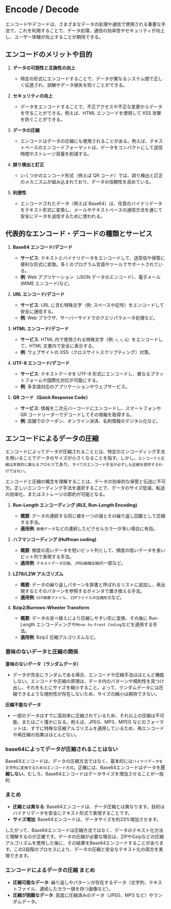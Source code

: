 # Encode / Decode

エンコードやデコードは、さまざまなデータの処理や通信で使用される重要な手法で、これを利用することで、データ処理、通信の効率性やセキュリティが向上し、ユーザー体験が向上することが期待できる。

## エンコードのメリットや目的

1. **データの可読性と互換性の向上**

   - 特定の形式にエンコードすることで、データが異なるシステム間で正しく伝達され、誤解やデータ損失を防ぐことができる。

2. **セキュリティの向上**

   - データをエンコードすることで、不正アクセスや不正な変更からデータを守ることができる。例えば、HTML エンコードを使用して XSS 攻撃を防ぐことができる。

3. **データの圧縮**

   - エンコードはデータの圧縮にも使用されることがある。例えば、テキストベースのエンコードフォーマットは、データをコンパクトにして送信時間やストレージ容量を削減する。

4. **誤り検出と訂正**

   - いくつかのエンコード形式（例えば QR コード）では、誤り検出と訂正のメカニズムが組み込まれており、データの信頼性を高めている。

5. **利便性**
   - エンコードされたデータ（例えば Base64）は、任意のバイナリデータをテキスト形式に変換し、メールやテキストベースの通信方法を通じて安全にデータを送信するために使われる。

## 代表的なエンコード・デコードの種類とサービス

1. **Base64 エンコード/デコード**

   - **サービス**: テキストとバイナリデータをエンコードして、送受信や保管に便利な形式に変換。多くのプログラム言語やツールでサポートされている。
   - **例**: Web アプリケーション（JSON データのエンコード）、電子メール(MIME エンコード)など。

2. **URL エンコード/デコード**

   - **サービス**: URL に含む特殊文字（例: スペースや記号）をエンコードして安全に通信する。
   - **例**: Web ブラウザ、サーバーサイドでのクエリパラメータ処理など。

3. **HTML エンコード/デコード**

   - **サービス**: HTML 内で使用される特殊文字（例: `<`, `>`, `&`）をエンコードして、HTML 文書内で安全に表示する。
   - **例**: ウェブサイトの XSS（クロスサイトスクリプティング）対策。

4. **UTF-8 エンコード/デコード**

   - **サービス**: テキストデータを UTF-8 形式にエンコードし、異なるプラットフォームや国際化対応が可能にする。
   - **例**: 多言語対応のアプリケーションやウェブサービス。

5. **QR コード（Quick Response Code）**
   - **サービス**: 情報を二次元バーコードにエンコードし、スマートフォンや QR コードリーダーでデコードしてその情報を取得する。
   - **例**: 店舗でのクーポン、オンライン決済、名刺情報のデジタル化など。

## エンコードによるデータの圧縮

エンコードによってデータが圧縮されることとは、特定のエンコーディング手法を用いることでデータのサイズが小さくなることを指す。しかし、`エンコードと圧縮は本質的に異なるプロセス`であり、`すべてのエンコード手法が必ずしも圧縮を提供するわけではない`。

エンコードと圧縮の概念を理解することは、データの効率的な保管と伝送に不可欠。正しいエンコーディング手法を選択することで、データのサイズ低減、転送の効率化、またはストレージの節約が可能となる。

1. **Run-Length エンコーディング (RLE, Run-Length Encoding)**

   - **概要**: データの連続する同じ値を一つの値とその繰り返し回数として圧縮する手法。
   - **適用例**: `画像データ`などの連続したピクセルカラーが多い場合に有効。

2. **ハフマンコーディング (Huffman coding)**

   - **概要**: 頻度の高いデータを短いビット列として、頻度の低いデータを長いビット列で表現する手法。
   - **適用例**: `テキストデータ圧縮`、`JPEG画像圧縮`の一部など。

3. **LZ78/LZW アルゴリズム**

   - **概要**: データの繰り返しパターンを辞書と呼ばれるリストに追加し、再出現するとそのパターンを参照するポインタで置き換える手法。
   - **適用例**: `GIF画像ファイル`、`ZIPファイルの圧縮形式`など。

4. **Bzip2/Burrows-Wheeler Transform**
   - **概要**: データの並べ替えにより圧縮しやすい形に変換、その後に Run-Length エンコーディングや`Move-to-Front Coding`などを適用する手法。
   - **適用例**: Bzip2 圧縮アルゴリズムなど。

### 意味のないデータと圧縮の関係

**意味のないデータ（ランダムデータ）**

- データが完全にランダムである場合、エンコードや圧縮手法はほとんど機能しない。エンコードや圧縮の原理は、データ内のパターンや規則性を見つけ出し、それをもとにサイズを縮小すること。よって、ランダムデータには圧縮できるような規則性が存在しないため、サイズの縮小は期待できない。

**圧縮不能なデータ**

- 一部のデータはすでに高効率に圧縮されているため、それ以上の圧縮は不可能、またはごく僅かになる。例えば、JPEG、MP3、MPEG などのフォーマットは、すでに特殊な圧縮アルゴリズムを適用しているため、再エンコードや再圧縮の効果はほとんどない。

### base64によってデータが圧縮されることはない

Base64エンコードは、データの圧縮方法ではなく、基本的には`バイナリデータを文字列に変換するためのエンコード方式`。正確には、Base64エンコードはデータを**圧縮しない**。むしろ、Base64エンコードはデータサイズを増加させることが一般的

### まとめ

- **圧縮とは異なる**: Base64エンコードは、データ圧縮とは異なります。目的はバイナリデータを安全にテキスト形式で表現することです。
- **サイズ増加**: Base64エンコードは、データサイズを約33%増加させます。

したがって、Base64エンコードは圧縮方法ではなく、データのテキスト化方法と理解するのが正確です。データの圧縮が必要な場合は、ZIPやGzipなどの圧縮アルゴリズムを使用した後に、その結果をBase64エンコードすることがあります。この2段階のプロセスにより、データの圧縮と安全なテキスト化の両方を実現できます。

### エンコードによるデータの圧縮 まとめ

- **圧縮可能なデータ**: 繰り返しやパターンが存在するデータ（文字列、テキストファイル、連続したカラー値を持つ画像など）。
- **圧縮が困難なデータ**: 高度に圧縮済みのデータ（JPEG、MP3 など）やランダムデータ。
